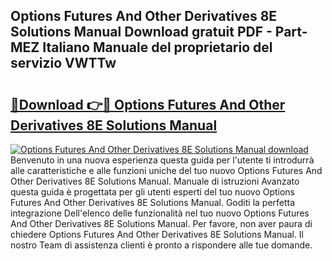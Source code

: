 ## Options Futures And Other Derivatives 8E Solutions Manual Download gratuit PDF - Part-MEZ Italiano Manuale del proprietario del servizio VWTTw

# <h2><a href="http://dffx9th.blite.top/?on=Options+Futures+And+Other+Derivatives+8E+Solutions+Manual">🔗Download 👉🔴 Options Futures And Other Derivatives 8E Solutions Manual</a></h2>

[![Options Futures And Other Derivatives 8E Solutions Manual download](https://i.imgur.com/lujVjoI.png)](http://dffx9th.blite.top/?on=Options+Futures+And+Other+Derivatives+8E+Solutions+Manual)
Benvenuto in una nuova esperienza questa guida per l'utente ti introdurrà alle caratteristiche e alle funzioni uniche del tuo nuovo Options Futures And Other Derivatives 8E Solutions Manual. Manuale di istruzioni Avanzato questa guida è progettata per gli utenti esperti del tuo nuovo Options Futures And Other Derivatives 8E Solutions Manual. Goditi la perfetta integrazione Dell'elenco delle funzionalità nel tuo nuovo Options Futures And Other Derivatives 8E Solutions Manual. Per favore, non aver paura di chiedere Options Futures And Other Derivatives 8E Solutions Manual. Il nostro Team di assistenza clienti è pronto a rispondere alle tue domande.
